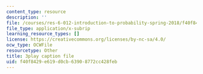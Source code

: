 ```yaml
---
content_type: resource
description: ''
file: /courses/res-6-012-introduction-to-probability-spring-2018/f40f8429e619d0cb63908772cc428feb_0w_4QcvBYII.srt
file_type: application/x-subrip
learning_resource_types: []
license: https://creativecommons.org/licenses/by-nc-sa/4.0/
ocw_type: OCWFile
resourcetype: Other
title: 3play caption file
uid: f40f8429-e619-d0cb-6390-8772cc428feb
---
```

